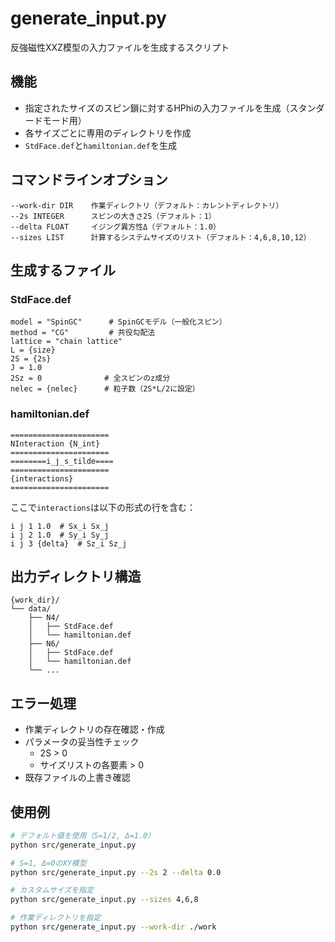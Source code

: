 # generate_input.py

反強磁性XXZ模型の入力ファイルを生成するスクリプト

## 機能
- 指定されたサイズのスピン鎖に対するHPhiの入力ファイルを生成（スタンダードモード用）
- 各サイズごとに専用のディレクトリを作成
- `StdFace.def`と`hamiltonian.def`を生成

## コマンドラインオプション
```
--work-dir DIR    作業ディレクトリ（デフォルト：カレントディレクトリ）
--2s INTEGER      スピンの大きさ2S（デフォルト：1）
--delta FLOAT     イジング異方性Δ（デフォルト：1.0）
--sizes LIST      計算するシステムサイズのリスト（デフォルト：4,6,8,10,12）
```

## 生成するファイル

### StdFace.def
```
model = "SpinGC"      # SpinGCモデル（一般化スピン）
method = "CG"         # 共役勾配法
lattice = "chain lattice"
L = {size}
2S = {2s}
J = 1.0
2Sz = 0              # 全スピンのz成分
nelec = {nelec}      # 粒子数（2S*L/2に設定）
```

### hamiltonian.def
```
======================
NInteraction {N_int}
======================
========i_j_s_tilde====
======================
{interactions}
======================
```
ここで`interactions`は以下の形式の行を含む：
```
i j 1 1.0  # Sx_i Sx_j
i j 2 1.0  # Sy_i Sy_j
i j 3 {delta}  # Sz_i Sz_j
```

## 出力ディレクトリ構造
```
{work_dir}/
└── data/
    ├── N4/
    │   ├── StdFace.def
    │   └── hamiltonian.def
    ├── N6/
    │   ├── StdFace.def
    │   └── hamiltonian.def
    └── ...
```

## エラー処理
- 作業ディレクトリの存在確認・作成
- パラメータの妥当性チェック
  - 2S > 0
  - サイズリストの各要素 > 0
- 既存ファイルの上書き確認

## 使用例
```bash
# デフォルト値を使用（S=1/2, Δ=1.0）
python src/generate_input.py

# S=1, Δ=0のXY模型
python src/generate_input.py --2s 2 --delta 0.0

# カスタムサイズを指定
python src/generate_input.py --sizes 4,6,8

# 作業ディレクトリを指定
python src/generate_input.py --work-dir ./work
``` 